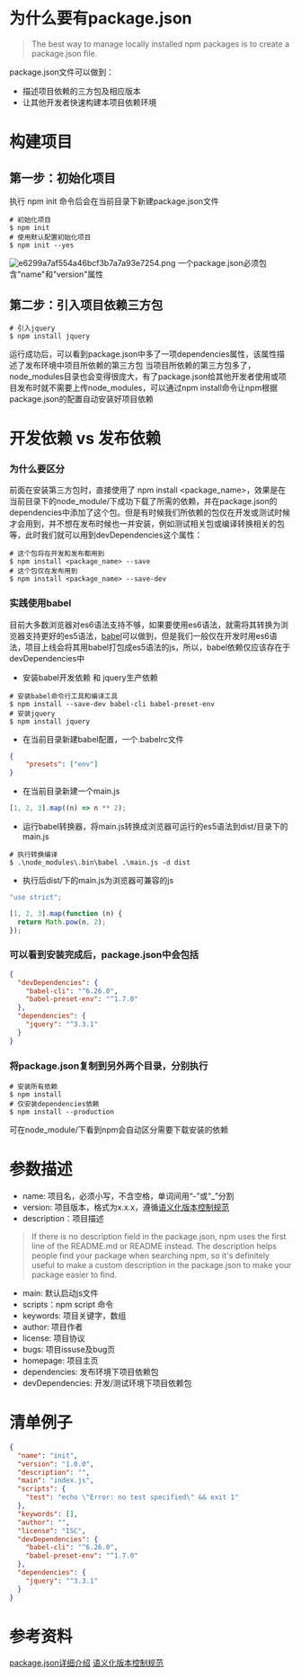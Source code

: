 # 为什么要有package.json
> The best way to manage locally installed npm packages is to create a package.json file.

package.json文件可以做到：
* 描述项目依赖的三方包及相应版本
* 让其他开发者快速构建本项目依赖环境

# 构建项目
## 第一步：初始化项目
执行 npm init 命令后会在当前目录下新建package.json文件
```shell
# 初始化项目
$ npm init
# 使用默认配置初始化项目
$ npm init --yes
```
![e6299a7af554a46bcf3b7a7a93e7254.png](/qn/content/FpoQYEiiZF-pZOEPzzlrt4-LCnzV)
一个package.json必须包含"name"和"version"属性

## 第二步：引入项目依赖三方包
```shell
# 引入jquery
$ npm install jquery
```
运行成功后，可以看到package.json中多了一项dependencies属性，该属性描述了发布环境中项目所依赖的第三方包
当项目所依赖的第三方包多了，node_modules目录也会变得很庞大，有了package.json给其他开发者使用或项目发布时就不需要上传node_modules，可以通过npm install命令让npm根据package.json的配置自动安装好项目依赖

# 开发依赖 vs 发布依赖
### 为什么要区分
前面在安装第三方包时，直接使用了 npm install <package_name>，效果是在当前目录下的node_module/下成功下载了所需的依赖，并在package.json的dependencies中添加了这个包。但是有时候我们所依赖的包仅在开发或测试时候才会用到，并不想在发布时候也一并安装，例如测试相关包或编译转换相关的包等，此时我们就可以用到devDependencies这个属性：
```shell
# 这个包将在开发和发布都用到
$ npm install <package_name> --save
# 这个包仅在发布用到
$ npm install <package_name> --save-dev
```
### 实践使用babel
目前大多数浏览器对es6语法支持不够，如果要使用es6语法，就需将其转换为浏览器支持更好的es5语法，[babel](https://babeljs.io/)可以做到，但是我们一般仅在开发时用es6语法，项目上线会将其用babel打包成es5语法的js，所以，babel依赖仅应该存在于devDependencies中
* 安装babel开发依赖 和 jquery生产依赖
```shell
# 安装babel命令行工具和编译工具
$ npm install --save-dev babel-cli babel-preset-env
# 安装jquery
$ npm install jquery
```
* 在当前目录新建babel配置，一个.babelrc文件
```json
{
    "presets": ["env"]
}
```
* 在当前目录新建一个main.js
```js
[1, 2, 3].map((n) => n ** 2);
```
* 运行babel转换器，将main.js转换成浏览器可运行的es5语法到dist/目录下的main.js
```shell
# 执行转换编译
$ .\node_modules\.bin\babel .\main.js -d dist
```
* 执行后dist/下的main.js为浏览器可兼容的js
```js
"use strict";

[1, 2, 3].map(function (n) {
  return Math.pow(n, 2);
});
```
### 可以看到安装完成后，package.json中会包括
```json
{
  "devDependencies": {
    "babel-cli": "^6.26.0",
    "babel-preset-env": "^1.7.0"
  },
  "dependencies": {
    "jquery": "^3.3.1"
  }
}
```
### 将package.json复制到另外两个目录，分别执行
``` shell
# 安装所有依赖
$ npm install
# 仅安装dependencies依赖
$ npm install --production
```
可在node_module/下看到npm会自动区分需要下载安装的依赖


# 参数描述
* name: 项目名，必须小写，不含空格，单词间用“-”或“_”分割
* version: 项目版本，格式为x.x.x，遵循[语义化版本控制规范](https://semver.org/lang/zh-CN/)
* description：项目描述
> If there is no description field in the package.json, npm uses the first line of the README.md or README instead. The description helps people find your package when searching npm, so it's definitely useful to make a custom description in the package.json to make your package easier to find. 
* main: 默认启动js文件
* scripts：npm script 命令
* keywords: 项目关键字，数组
* author: 项目作者
* license: 项目协议
* bugs: 项目issuse及bug页
* homepage: 项目主页
* dependencies: 发布环境下项目依赖包
* devDependencies: 开发/测试环境下项目依赖包

# 清单例子
```json
{
  "name": "init",
  "version": "1.0.0",
  "description": "",
  "main": "index.js",
  "scripts": {
    "test": "echo \"Error: no test specified\" && exit 1"
  },
  "keywords": [],
  "author": "",
  "license": "ISC",
  "devDependencies": {
    "babel-cli": "^6.26.0",
    "babel-preset-env": "^1.7.0"
  },
  "dependencies": {
    "jquery": "^3.3.1"
  }
}

```

# 参考资料
[package.json详细介绍](https://www.npmjs.com.cn/files/package.json/)
[语义化版本控制规范](https://semver.org/lang/zh-CN/)